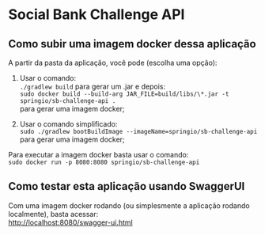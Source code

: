 # Social Bank Challenge API

## Como subir uma imagem docker dessa aplicação

A partir da pasta da aplicação, você pode (escolha uma opção):

1. Usar o comando: <br>`./gradlew build` para gerar um .jar e depois:
<br>`sudo docker build --build-arg JAR_FILE=build/libs/\*.jar -t springio/sb-challenge-api .`<br> para gerar uma imagem docker;

2. Usar o comando simplificado:<br>
`sudo ./gradlew bootBuildImage --imageName=springio/sb-challenge-api`<br>para gerar uma imagem docker;

Para executar a imagem docker basta usar o comando:<br>
`sudo docker run -p 8080:8080 springio/sb-challenge-api`

## Como testar esta aplicação usando SwaggerUI

Com uma imagem docker rodando (ou simplesmente a aplicação rodando localmente), basta acessar:<br>
<http://localhost:8080/swagger-ui.html>
